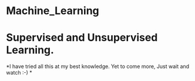 # Machine_Learning
# Supervised and Unsupervised Learning.
*I have tried all this at my best knowledge. Yet to come more, Just wait and watch :-) *
